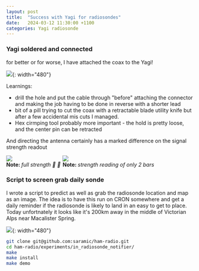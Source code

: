 ```yaml
---
layout: post
title:  "Success with Yagi for radiosondes"
date:   2024-03-12 11:30:00 +1100
categories: Yagi radiosonde
---
```


### Yagi soldered and connected

for better or for worse, I have attached the coax to the Yagi!

![](/ham-radio/assets/images/20240312_yagi_for_radiosonde_finished.jpg){:
width="480"}

Learnings:
- drill the hole and put the cable through "before" attaching the connector and
  making the job having to be done in reverse with a shorter lead
- bit of a pill trying to cut the coax with a retractable blade utility knife
  but after a few accidental mis cuts I managed.
- Hex cirmping tool probably more important - the hold is pretty loose, and the
  center pin can be retracted

And directing the antenna certainly has a marked difference on the signal
strength readout

<div style="width: 100%; display: flex; justify-content: flex-between;">
    <div style="padding-right: 0.2em">
        <img src="/ham-radio/assets/images/20240312_radiosonde_yagi_full_strength_direction.jpg">
        <div>
            <strong>Note: </strong>
            <i>full strength 📡 📶</i>
        </div>
    </div>
    <div style="padding-left: 0.2em">
        <img src="/ham-radio/assets/images/20240312_radiosonde_yagi_weak_strength_direction.jpg">
        <div>
            <strong>Note: </strong>
            <i>strength reading of only 2 bars</i>
        </div>
    </div>
</div>

### Script to screen grab daily sonde

I wrote a script to predict as well as grab the radiosonde location and map as
an image. The idea is to have this run on CRON somewhere and get a daily
reminder if the radiosonde is likely to land in an easy to get to place. Today
unfortnately it looks like it's 200km away in the middle of Victorian Alps near
Macalister Spring.

![](/ham-radio/assets/images/20240312_demo_radiosonde_notifier.gif){: width="480"}

```sh
git clone git@github.com:saramic/ham-radio.git
cd ham-radio/experiments/in_radiosonde_notifier/
make
make install
make demo
```

